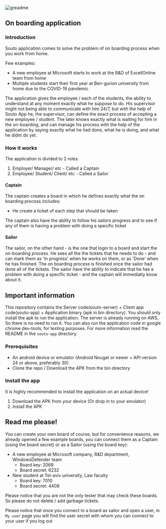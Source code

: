 ![greadme](https://user-images.githubusercontent.com/10087174/99705315-3d830f80-2aa2-11eb-9c80-27ffe8f89479.png)

## On boarding application

### Introduction
Souto application comes to solve the problem of on boarding process when you work from home.

Few examples: 
* A new employee at Microsoft starts to work at the R&D of ExcellOnline team from home
* Multiple students start their first year at Ben-gurion university from home due to the COVID-19 pandemic

The application gives the employee / each of the students, the ability to understand at any moment exactly what he suppose to do.
His supervisor might not being able to communicate with him 24/7, but with the help of Souto App he, the supervisor, can define the exact process of accepting a new employee / student.
The later knows exactly what is waiting for him in the on-boarding, and can manage his process with the help of the application by saying exactly what he had done, what he is doing, and what he didnt do yet.

### How it works
The application is divided to 2 roles:
1. Employer/ Manager/ etc - Called a Captain
2. Employee/ Student/ Client/ etc - Called a Sailor

#### Captain
The captain creates a board in which he defines exactly what the on boarding process includes:
* He create a ticket of each step that should be taken

The captain also have the ability to follow his sailors progress and to see if any of them is having a problem with doing a specific ticket

#### Sailor
The sailor, on the other hand - is the one that login to a board and start the on-boarding process. He sees all the the tickets that he needs to do - and can mark them as 'In progress' when he works on them, or as 'Done' when he has finished.
The on boarding process is finished once the sailor had done all of the tickets.
The sailor have the ability to indicate that he has a problem with doing a specific ticket - and the captain will immediatly know about it.


## Important information
This repository contains the Server code(souto-server) + Client app code(souto-app) + Application binary (apk in bin directory).
You should only install the apk to run the application. The server is already running on AWS, So there is no need to run it.
You can also run the application code in google chrome dev-tools, for testing purposes. For more information read the README in the `souto-app` directory.

### Prerequisites
* An android device or emulator (Android Nougat or newer + API version 24 or above, preferably 30)
* Clone the repo / Download the APK from the bin directory

### Install the app
It is highly recommended to install the application on an actual device!

1. Download the APK from your device (Or drop in to your emulator)
2. Install the APK

## Read me please!
You can create your own board of course, but for convenience reasons, we already opened a few example boards, you can connect them as a Captain (using the board secret) or as a Sailor (using the board key):
* A new employee at Microsoft company, R&D department, WindowsDefender team 
  * Board key: 2069
  * Board secret: 6232
* New student at Tel-aviv university, Law faculty
  * Board key: 7010
  * Board secret: 4408

Please notice that you are not the only tester that may check these boards. So please do not delete / add garbage tickets.

Please notice that once you connect to a board as sailor and open a user, in `My user` page you will find the user secret with whom you can connect to your user if you log out
